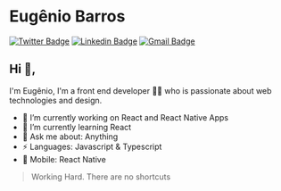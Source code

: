 # Eugênio Barros  
[![Twitter Badge](https://img.shields.io/badge/-@eugeniobarrosjr-1ca0f1?style=flat-square&labelColor=1ca0f1&logo=twitter&logoColor=white&link=https://twitter.com/eugeniobarrosjr)](https://twitter.com/eugeniobarrosjr) [![Linkedin Badge](https://img.shields.io/badge/-eugeniobarrosjr-blue?style=flat-square&logo=Linkedin&logoColor=white&link=https://www.linkedin.com/in/eugeniobarrosjr/)](https://www.linkedin.com/in/eugeniobarrosjr/)
[![Gmail Badge](https://img.shields.io/badge/-eugenio.barros.jr@gmail.com-c14438?style=flat-square&logo=Gmail&logoColor=white&link=mailto:eugenio.barros.jr@gmail.com)](mailto:eugenio.barros.jr@gmail.com)

## Hi 👋, 
I'm Eugênio, I'm a front end developer 👨‍💻 who is passionate about web technologies and design.

- 🔭 I’m currently working on React and React Native Apps
- 🌱 I’m currently learning React
- 💬 Ask me about: Anything
- ⚡ Languages: Javascript & Typescript
- 📱  Mobile: React Native


> Working Hard. There are no shortcuts
